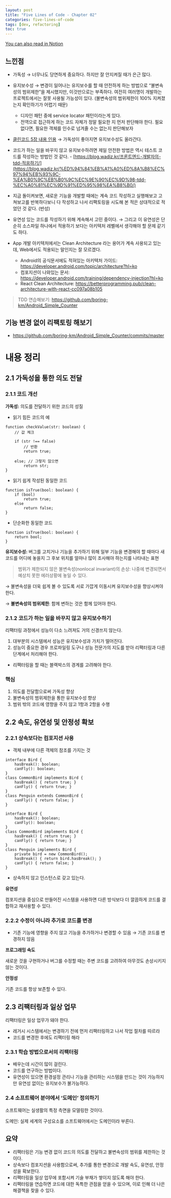 ```yaml
---
layout: post
title: "Five Lines of Code - Chapter 02"
categories: five-lines-of-code
tags: [dev, refactoring]
toc: true
---
```


[You can also read in Notion](https://www.notion.so/2-Looking-under-the-hood-of-Refactoring-7701be7f88ee4cc58897f5af894fb82f?pvs=4)

## 느낀점

- 가독성 → 너무나도 당연하게 중요하다. 하지만 잘 안지켜질 때가 은근 많다.
- 유지보수성 → 변경이 일어나는 유지보수를 할 때 안전하게 하는 방법으로 “불변속성의 범위제한”을 제시했지만, 이것만으로는 부족하다. 여전히 여러명이 개발하는 프로젝트에서는 잘못 사용될 가능성이 있다. (불변속성의 범위제한이 100% 지켜졌는지 확인하기가 어렵기 때문)
    - 디자인 패턴 중에 service locator 패턴이라는게 있다.
    - 전역으로 접근하게 하는 코드 자체가 정말 필요한 지 먼저 판단해야 한다. 필요 없다면, 필요한 객체를 인수로 넘겨줄 수는 없는지 판단해보자

- [클린코드 5장 내용 인용](https://boring-km.dev/2021/02/13/clean_code/chapter05/) → 가독성이 좋아지면 유지보수성도 올라간다.
- 코드가 하는 일을 바꾸지 않고 유지보수하려면 제일 안전한 방법은 역시 테스트 코드를 작성하는 방법인 것 같다. - [https://blog.wadiz.kr/프론트엔드-개발자의-tdd-적응하기/](https://blog.wadiz.kr/%ED%94%84%EB%A1%A0%ED%8A%B8%EC%97%94%EB%93%9C-%EA%B0%9C%EB%B0%9C%EC%9E%90%EC%9D%98-tdd-%EC%A0%81%EC%9D%91%ED%95%98%EA%B8%B0/)
- 지금 돌이켜보면, 새로운 기능을 개발할 때에는 계속 코드 작성하고 실행해보고 고쳐보고를 반복하다보니 다 작성하고 나서 리팩토링을 시도해 본 적은 상대적으로 적었던 것 같다. (반성)
- 유연성 있는 코드를 작성하기 위해 계속해서 고민 중이다. → 그리고 이 유연성은 단순히 소스파일 하나에서 적용하기 보다는 아키텍처 레벨에서 생각해야 할 문제 같기도 하다.
- App 개발 아키텍처에서는 Clean Architecture 라는 용어가 계속 사용되고 있는데, Web에서도 적용되는 말인지는 잘 모르겠다.
    - Android의 공식문서에도 적혀있는 아키텍처 가이드: https://developer.android.com/topic/architecture?hl=ko
    - 컴포지션이 나와있는 문서: https://developer.android.com/training/dependency-injection?hl=ko
    - React Clean Architecture: https://betterprogramming.pub/clean-architecture-with-react-cc097a08b105

> TDD 연습해보기: https://github.com/boring-km/Android_Simple_Counter

## 기능 변경 없이 리팩토링 해보기

- https://github.com/boring-km/Android_Simple_Counter/commits/master

# 내용 정리

## 2.1 가독성을 통한 의도 전달

### 2.1.1 코드 개선

**가독성:** 의도를 전달하기 위한 코드의 성질

- 읽기 힘든 코드의 예

```tsx
function checkValue(str: boolean) {
	// 값 체크

	if (str !== false)
		// 반환
		return true;

	else; // 그렇지 않으면
		return str;
}
```

- 읽기 쉽게 작성된 동일한 코드

```tsx
function isTrue(bool: boolean) {
	if (bool)
		return true;
	else
		return false;
}
```

- 단순화한 동일한 코드

```tsx
function isTrue(bool: boolean) {
	return bool;
}
```

************************유지보수성:************************ 버그를 고치거나 기능을 추가하기 위해 일부 기능을 변경해야 할 때마다 새 코드를 어디에 놓을지 그 후보 위치를 얼마나 많이 조사해야 하는지를 나타내는 표현

> 범위가 제한되지 않은 불변속성(nonlocal invariant)의 손상: 나중에 변경되면서 예상치 못한 에러상황에 놓일 수 있다.
>

→ 불변속성을 더욱 쉽게 볼 수 있도록 서로 가깝게 이동시켜 유지보수성을 향상시켜야 한다.

→ **불변속성의 범위제한**: 함께 변하는 것은 함께 있어야 한다.

### 2.1.2 코드가 하는 일을 바꾸지 않고 유지보수하기

리팩터링 과정에서 성능이 다소 느려져도 거의 신경쓰지 않는다.

1. 대부분의 시스템에서 성능은 유지보수성과 가치가 떨어진다.
2. 성능이 중요한 경우 프로파일링 도구나 성능 전문가의 지도를 받아 리팩터링과 다른 단계에서 처리해야 한다.
- 리팩터링을 할 때는 블랙박스의 경계를 고려해야 한다.

### 핵심

1. 의도를 전달함으로써 가독성 향상
2. 불변속성의 범위제한을 통한 유지보수성 향상
3. 범위 밖의 코드에 영향을 주지 않고 1항과 2항을 수행

## 2.2 속도, 유연성 및 안정성 확보

### 2.2.1 상속보다는 컴포지션 사용

- 객체 내부에 다른 객체의 참조를 가지는 것

```tsx
interface Bird {
	hasBreak(): boolean;
	canFly(): boolean;
}
class CommonBird implements Bird {
	hasBreak() { return true; }
	canFly() { return true; } 
}
class Penguin extends CommonBird {
	canFly() { return false; }
}
```

```tsx
interface Bird {
	hasBreak(): boolean;
	canFly(): boolean;
}
class CommonBird implements Bird {
	hasBreak() { return true; }
	canFly() { return true; }
}
class Penguin implements Bird {
	private bird = new CommonBird();
	hasBreak() { return bird.hasBreak(); }
	canFly() { return false; }
}
```

- 상속하지 않고 인스턴스로 갖고 있는다.

************유연성************

컴포지션을 중심으로 만들어진 시스템을 사용하면 다른 방식보다 더 깔끔하게 코드를 결합하고 재사용할 수 있다.

### 2.2.2 수정이 아니라 추가로 코드를 변경

- 기존 기능에 영향을 주지 않고 기능을 추가하거나 변경할 수 있음 → 기존 코드를 변경하지 않음

************************************프로그래밍 속도************************************

새로운 것을 구현하거나 버그를 수정할 때는 주변 코드를 고려하여 아무것도 손상시키지 않는 것이다.

************안정성************

기존 코드를 항상 보존할 수 있다.

## 2.3 리팩터링과 일상 업무

리팩터링은 일상 업무가 돼야 한다.

- 레거시 시스템에서는 변경하기 전에 먼저 리팩터링하고 나서 작업 절차를 따르라
- 코드를 변경한 후에도 리팩터링 해라

### 2.3.1 학습 방법으로서의 리팩터링

- 배우는데 시간이 많이 걸린다.
- 코드를 연구하는 방법이다.
- 유연성이 있으면 환경설정 관리나 기능을 관리하는 시스템을 만드는 것이 가능하지만 유연성 없이는 유지보수가 불가능하다.

### 2.4 소프트웨어 분야에서 ‘도메인’ 정의하기

소프트웨어는 실생활의 특정 측면을 모델링한 것이다.

도메인: 실제 세계의 구성요소를 소프트웨어에서는 도메인이라 부른다.

## 요약

- 리팩터링은 기능 변경 없이 코드의 의도를 전달하고 불변속성의 범위를 제한하는 것이다.
- 상속보다 컴포지션을 사용함으로써, 추가를 통한 변경으로 개발 속도, 유연성, 안정성을 확보한다.
- 리팩터링을 일상 업무에 포함시켜 기술 부채가 쌓이지 않도록 해야 한다.
- 리팩터링을 연습하면 코드에 대한 독특한 관점을 얻을 수 있으며, 이로 인해 더 나은 해결책을 찾을 수 있다.
